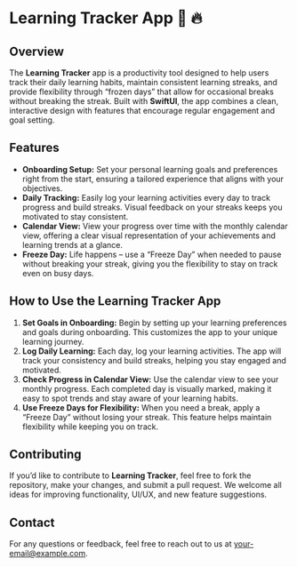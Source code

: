 <!DOCTYPE html>
<html lang="en">
<head>
    <meta charset="UTF-8">
    <meta name="viewport" content="width=device-width, initial-scale=1.0">
  
</head>
<body>

<h1>Learning Tracker App 📖 🔥</h1>

<h2>Overview</h2>
<p>
    The <strong>Learning Tracker</strong> app is a productivity tool designed to help users track their daily learning habits, maintain consistent learning streaks, and provide flexibility through “frozen days” that allow for occasional breaks without breaking the streak. Built with <strong>SwiftUI</strong>, the app combines a clean, interactive design with features that encourage regular engagement and goal setting.
</p>

<h2>Features</h2>
<ul>
    <li><strong>Onboarding Setup:</strong> Set your personal learning goals and preferences right from the start, ensuring a tailored experience that aligns with your objectives.</li>
    <li><strong>Daily Tracking:</strong> Easily log your learning activities every day to track progress and build streaks. Visual feedback on your streaks keeps you motivated to stay consistent.</li>
    <li><strong>Calendar View:</strong> View your progress over time with the monthly calendar view, offering a clear visual representation of your achievements and learning trends at a glance.</li>
    <li><strong>Freeze Day:</strong> Life happens – use a “Freeze Day” when needed to pause without breaking your streak, giving you the flexibility to stay on track even on busy days.</li>
</ul>

<h2>How to Use the Learning Tracker App</h2>
<ol>
    <li><strong>Set Goals in Onboarding:</strong> Begin by setting up your learning preferences and goals during onboarding. This customizes the app to your unique learning journey.</li>
    <li><strong>Log Daily Learning:</strong> Each day, log your learning activities. The app will track your consistency and build streaks, helping you stay engaged and motivated.</li>
    <li><strong>Check Progress in Calendar View:</strong> Use the calendar view to see your monthly progress. Each completed day is visually marked, making it easy to spot trends and stay aware of your learning habits.</li>
    <li><strong>Use Freeze Days for Flexibility:</strong> When you need a break, apply a “Freeze Day” without losing your streak. This feature helps maintain flexibility while keeping you on track.</li>
</ol>


<h2>Contributing</h2>
<p>
    If you’d like to contribute to <strong>Learning Tracker</strong>, feel free to fork the repository, make your changes, and submit a pull request. We welcome all ideas for improving functionality, UI/UX, and new feature suggestions.
</p>


<h2>Contact</h2>
<p>
    For any questions or feedback, feel free to reach out to us at <a href="ghadaalenzi515@gmail.com">your-email@example.com</a>.
</p>

</body>
</html>
